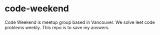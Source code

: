 # code-weekend
Code Weekend is meetup group based in Vancouver.
We solve leet code problems weekly. 
This repo is to save my answers. 